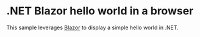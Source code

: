 # .NET Blazor hello world in a browser

This sample leverages [Blazor](https://dotnet.microsoft.com/en-us/apps/aspnet/web-apps/blazor) to display a simple hello world in .NET.
